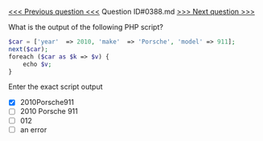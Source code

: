 [<<< Previous question <<<](0387.md)  Question ID#0388.md  [>>> Next question >>>](0389.md) 

What is the output of the following PHP script?

```php
$car = ['year'  => 2010, 'make'  => 'Porsche', 'model' => 911];
next($car);
foreach ($car as $k => $v) {
    echo $v;
}
```
Enter the exact script output

- [x] 2010Porsche911
- [ ] 2010 Porsche 911
- [ ] 012
- [ ] an error

